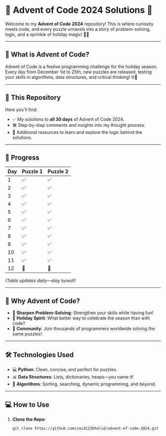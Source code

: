 # 🎄 Advent of Code 2024 Solutions 🎄

Welcome to my **Advent of Code 2024** repository! This is where curiosity meets code, and every puzzle unravels into a story of problem-solving, logic, and a sprinkle of holiday magic! 🧩✨

---

## 🌟 What is Advent of Code?

Advent of Code is a festive programming challenge for the holiday season. Every day from December 1st to 25th, new puzzles are released, testing your skills in algorithms, data structures, and critical thinking! 🤓🎅

---

## 🚀 This Repository

Here you'll find:

- ✅ My solutions to **all 30 days** of Advent of Code 2024.
- 🛠️ Step-by-step comments and insights into my thought process.
- 📝 Additional resources to learn and explore the logic behind the solutions.

---

## 📅 Progress

| Day | Puzzle 1 | Puzzle 2 |
| --- | -------- | -------- |
| 1   | ✅       | ✅       |
| 2   | ✅       | ✅       |
| 3   | ✅       | ✅       |
| 4   | ✅       | ✅       |
| 5   | ✅       | ✅       |
| 6   | ✅       | ✅       |
| 7   | ✅       | ✅       |
| 8   | ✅       | ✅       |
| 9   | ✅       | ✅       |
| 10  | ✅       | ✅       |
| 11  | ✅       | ✅       |
| 12  | 🚧       | 🚧       |

_(Table updates daily—stay tuned!)_

---

## 🎉 Why Advent of Code?

- 🧠 **Sharpen Problem-Solving**: Strengthen your skills while having fun!
- 🎄 **Holiday Spirit**: What better way to celebrate the season than with code?
- 🤝 **Community**: Join thousands of programmers worldwide solving the same puzzles!

---

## 🛠️ Technologies Used

- 💻 **Python**: Clean, concise, and perfect for puzzles.
- 📊 **Data Structures**: Lists, dictionaries, heaps—you name it!
- 🧩 **Algorithms**: Sorting, searching, dynamic programming, and beyond.

---

## 💻 How to Use

1. **Clone the Repo**:
   ```bash
   git clone https://github.com/zaid123khalid/advent-of-code-2024.git
   ```
